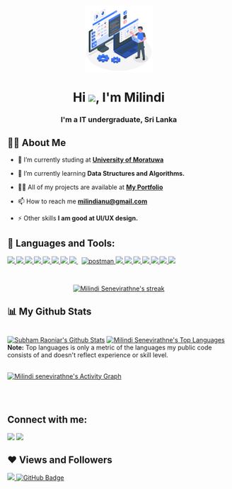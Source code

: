 <style>
  .center{
    display: block;
  margin-left: auto;
  margin-right: auto;
  width: 30%;
  }
</style>

<a href="#"><img height="auto" class="center" src="Programmer-amico.png" height="100px"/></a>

<h1 align="center">Hi <img src="https://raw.githubusercontent.com/MartinHeinz/MartinHeinz/master/wave.gif" width="30px">, I'm Milindi</h1>
<h3 align="center">I'm a IT undergraduate, Sri Lanka</h3>

## 🙋‍♂️ About Me

- 🔭 I’m currently studing at **[University of Moratuwa](https://uom.lk/itfac)**

- 🌱 I’m currently learning **Data Structures and Algorithms.**

- 👨‍💻 All of my projects are available at **[My Portfolio](https://github.com/MilindiSenevirathne?tab=repositories)**

- 📫 How to reach me **milindianu@gmail.com**

- ⚡ Other skills **I am good at UI/UX design.**

## 🚀 Languages and Tools:

<p align="left"> 
    <a href="https://www.java.com" target="_blank"> <img src="https://img.icons8.com/color/48/000000/java-coffee-cup-logo.png"/> </a>
    <a href="https://reactjs.org/" target="_blank"> <img src="https://img.icons8.com/color/48/000000/react-native.png"/> </a>
    <a href="https://spring.io/projects/spring-boot" target="_blank"> <img src="https://img.icons8.com/color/48/000000/spring-logo.png"/> </a> 
    <a href="https://developer.mozilla.org/en-US/docs/Web/JavaScript" target="_blank"> <img src="https://img.icons8.com/color/48/000000/javascript.png"/> </a> 
    <a href="https://www.w3.org/html/" target="_blank"> <img src="https://img.icons8.com/color/48/000000/html-5.png"/> </a> 
    <a href="https://www.w3schools.com/css/" target="_blank"> <img src="https://img.icons8.com/color/48/000000/css3.png"/> </a> 
    <a href="https://getbootstrap.com" target="_blank"> <img src="https://img.icons8.com/color/48/000000/bootstrap.png"/> </a> 
    <a style="padding-right:8px;" href="https://www.mysql.com/" target="_blank"> <img src="https://img.icons8.com/fluent/50/000000/mysql-logo.png"/> </a>
    <a href="https://postman.com" target="_blank"> <img src="https://www.vectorlogo.zone/logos/getpostman/getpostman-icon.svg" alt="postman" width="45" height="45"/> </a>   
    <a href="https://git-scm.com/" target="_blank"> <img src="https://img.icons8.com/color/48/000000/git.png"/> </a> 
    <a href="https://redux.js.org" target="_blank"> <img src="https://img.icons8.com/color/48/000000/redux.png"/> </a>
    <a href="https://redux.js.org" target="_blank"> <img src="https://img.icons8.com/color/48/000000/c-programming.png"/> </a>
    <a href="" target="_blank"> <img src="https://img.icons8.com/color/48/000000/adobe-photoshop--v1.png"/> </a>
    <a href="" target="_blank"> <img src="https://img.icons8.com/color/48/000000/adobe-xd--v1.png"/> </a>
    <a href="" target="_blank"> <img src="https://img.icons8.com/color/48/000000/adobe-illustrator--v1.png"/> </a>
    <a href="" target="_blank"> <img src="https://img.icons8.com/color/48/000000/figma--v1.png"/> </a>

</p>

<!-- [![React Badge](https://img.shields.io/badge/-React-61DBFB?style=for-the-badge&labelColor=black&logo=react&logoColor=61DBFB)](#)  [![Javascript Badge](https://img.shields.io/badge/-Javascript-F0DB4F?style=for-the-badge&labelColor=black&logo=javascript&logoColor=F0DB4F)](#) [![Typescript Badge](https://img.shields.io/badge/-Typescript-007acc?style=for-the-badge&labelColor=black&logo=typescript&logoColor=007acc)](#) [![Nodejs Badge](https://img.shields.io/badge/-Nodejs-3C873A?style=for-the-badge&labelColor=black&logo=node.js&logoColor=3C873A)](#) [![GraphQL Badge](https://img.shields.io/badge/-GraphQl-e535ab?style=for-the-badge&labelColor=black&logo=node.js&logoColor=e535ab)](#) -->
<br/>

<p align="center">
    <a href="https://github.com/MilindiSenevirathne/github-readme-streak-stats">
        <img title="🔥 Get streak stats for your profile at git.io/streak-stats" alt="Milindi Senevirathne's streak" src="https://github-readme-streak-stats.herokuapp.com/?user=MilindiSenevirathne&theme=black-ice&hide_border=true&stroke=0000&background=060A0CD0"/>
    </a>
</p>

## 📊 My Github Stats

  <br/>
    <a href="https://github.com/MilindiSenevirathne/github-readme-stats"><img alt="Subham Raoniar's Github Stats" src="https://github-readme-stats.vercel.app/api?username=MilindiSenevirathne&show_icons=true&count_private=true&theme=react&hide_border=true&bg_color=0D1117" /></a>
  <a href="https://github.com/MilindiSenevirathne/github-readme-stats"><img alt="Milindi Senevirathne's Top Languages" src="https://github-readme-stats.vercel.app/api/top-langs/?username=MilindiSenevirathne&langs_count=8&count_private=true&layout=compact&theme=react&hide_border=true&bg_color=0D1117" /></a>
  <br/>
  <b>Note:</b> Top languages is only a metric of the languages my public code consists of and doesn't reflect experience or skill level.

<br/>
<br/>

<a href="https://github.com/MilindiSenevirathne/github-readme-activity-graph"><img alt="Milindi senevirathne's Activity Graph" src="https://activity-graph.herokuapp.com/graph?username=MilindiSenevirathne&bg_color=0D1117&color=5BCDEC&line=5BCDEC&point=FFFFFF&hide_border=true" /></a>

<br/>
<br/>

## Connect with me:

<p align="left">

<a href = "https://www.linkedin.com/in/milindi-senevirathne/"><img src="https://img.icons8.com/fluent/48/000000/linkedin.png"/></a>
<a href = "https://www.instagram.com/_milie99_/"><img src="https://img.icons8.com/fluent/48/000000/instagram-new.png"/></a>

</p>

## ❤ Views and Followers

<a href="https://github.com/Meghna-DAS/github-profile-views-counter">
    <img src="https://komarev.com/ghpvc/?username=MilindiSenevirathne">
</a>
<a href="https://github.com/MilindiSenevirathne?tab=followers"><img src="https://img.shields.io/github/followers/MilindiSenevirathne?label=Followers&style=social" alt="GitHub Badge"></a>

